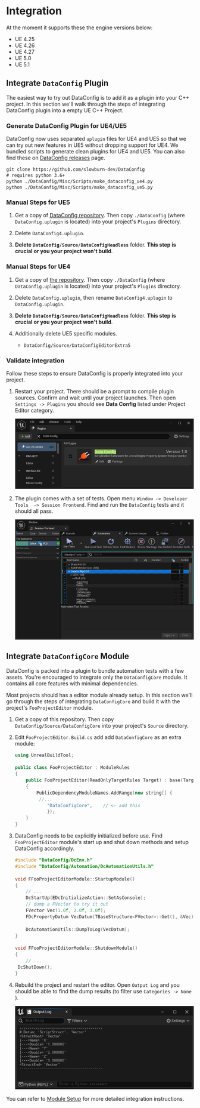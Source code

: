 # Integration

At the moment it supports these the engine versions below:

- UE 4.25
- UE 4.26
- UE 4.27
- UE 5.0 
- UE 5.1 

## Integrate `DataConfig` Plugin

The easiest way to try out DataConfig is to add it as a plugin into your C++ project.  In this section we'll walk through the steps of integrating DataConfig plugin into a empty UE C++ Project.

### Generate DataConfig Plugin for UE4/UE5

DataConfig now uses separated `uplugin` files for UE4 and UE5 so that we can try out new features in UE5 without dropping support for UE4. We bundled scripts to generate clean plugins for UE4 and UE5. You can also find these on [DataConfig releases][2] page.

```shell
git clone https://github.com/slowburn-dev/DataConfig
# requires python 3.6+
python ./DataConfig/Misc/Scripts/make_dataconfig_ue4.py
python ./DataConfig/Misc/Scripts/make_dataconfig_ue5.py
```

### Manual Steps for UE5

1. Get a copy of [DataConfig repository][1]. Then copy  `./DataConfig` (where `DataConfig.uplugin` is located) into your project's `Plugins` directory.

2. Delete `DataConfig4.uplugin`.

3. **Delete `DataConfig/Source/DataConfigHeadless`** folder. **This step is crucial or you your project won't build**.

### Manual Steps for UE4

1. Get a copy of [the repository][1]. Then copy  `./DataConfig` (where `DataConfig.uplugin` is located) into your project's `Plugins` directory.

2. Delete `DataConfig.uplugin`, then rename `DataConfig4.uplugin` to `DataConfig.uplugin`.

3. **Delete `DataConfig/Source/DataConfigHeadless`** folder. **This step is crucial or you your project won't build**.

4. Additionally delete UE5 specific modules.
    
    * `DataConfig/Source/DataConfigEditorExtra5`

### Validate integration

Follow these steps to ensure DataConfig is properly integrated into your project.

1. Restart your project. There should be a prompt to compile plugin sources. Confirm and wait until your project launches. Then open `Settings -> Plugins` you should see **Data Config** listed under Project Editor category.

   ![Integration-DataConfigPlugin](Images/Integration-DataConfigPlugin.png)

2. The plugin comes with a set of tests. Open menu `Window -> Developer Tools  -> Session Frontend`. Find and run the `DataConfig` tests and it should all pass.

   ![Integration-DataConfigAutomations](Images/Integration-DataConfigAutomations.png)

## Integrate `DataConfigCore` Module

DataConfig is packed into a plugin to bundle automation tests with a few assets. You're encouraged to integrate only the `DataConfigCore` module. It contains all core features with minimal dependencies. 

Most projects should has a editor module already setup. In this section we'll go through the steps of integrating `DataConfigCore` and build it with the project's `FooProjectEditor` module.

1. Get a copy of this repository. Then copy `DataConfig/Source/DataConfigCore` into your project's `Source` directory.

2. Edit `FooProjectEditor.Build.cs` add add `DataConfigCore` as an extra module:

   ```c++
   using UnrealBuildTool;
   
   public class FooProjectEditor : ModuleRules
   {
       public FooProjectEditor(ReadOnlyTargetRules Target) : base(Target)
       {
           PublicDependencyModuleNames.AddRange(new string[] { 
   			//...
               "DataConfigCore",	// <- add this
               });
       }
   }
   ```

3. DataConfig needs to be explicitly initialized before use. Find `FooProjectEditor` module's start up and shut down methods and setup DataConfig accordingly.

   ```c++
   #include "DataConfig/DcEnv.h"
   #include "DataConfig/Automation/DcAutomationUtils.h"
   
   void FFooProjectEditorModule::StartupModule()
   {
       // ...
       DcStartUp(EDcInitializeAction::SetAsConsole);
       // dump a FVector to try it out
       FVector Vec(1.0f, 2.0f, 3.0f);
       FDcPropertyDatum VecDatum(TBaseStructure<FVector>::Get(), &Vec);
   
       DcAutomationUtils::DumpToLog(VecDatum);
   }
   
   void FFooProjectEditorModule::ShutdownModule()
   {
       // ...
   	DcShutDown();
   }
   ```
   
4. Rebuild the project and restart the editor. Open `Output Log` and you should be able to find the dump results (to filter use `Categories -> None` ).

   ![Integration-DataConfigCoreOutput](Images/Integration-DataConfigCoreOutput.png)
   
   

You can refer to [Module Setup](Extra/ModuleSetup.md) for more detailed integration instructions.

[1]:https://github.com/slowburn-dev/DataConfig "slowburn-dev/DataConfig"

[2]:https://github.com/slowburn-dev/DataConfig/releases

